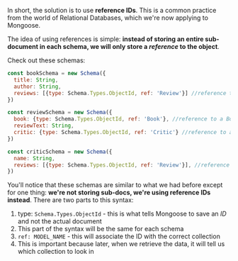 
In short, the solution is to use **reference IDs**. This is a common practice from the world of Relational Databases, which we're now applying to Mongoose.

  

The idea of using references is simple: **instead of storing an entire sub-document in each schema, we will only store a _reference_ to the object**.

  

Check out these schemas:


```js
const bookSchema = new Schema({ 
  title: String,
  author: String,
  reviews: [{type: Schema.Types.ObjectId, ref: 'Review'}] //reference to an array of Review documents
})

const reviewSchema = new Schema({ 
  book: {type: Schema.Types.ObjectId, ref: 'Book'}, //reference to a Book document
  reviewText: String,
  critic: {type: Schema.Types.ObjectId, ref: 'Critic'} //reference to a Critic document
})

const criticSchema = new Schema({ 
  name: String,
  reviews: [{type: Schema.Types.ObjectId, ref: 'Review'}], //reference to an array of Review documents
})
```
  

You'll notice that these schemas are similar to what we had before except for one thing: **we're not storing sub-docs, we're using reference IDs instead**. There are two parts to this syntax:

  

1.  type: `Schema.Types.ObjectId` - this is what tells Mongoose to save an _ID_ and not the actual document
2.  This part of the syntax will be the same for each schema
3.  `ref: MODEL_NAME` - this will associate the ID with the correct collection
4.  This is important because later, when we retrieve the data, it will tell us which collection to look in
